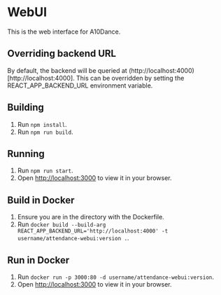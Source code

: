 # WebUI
This is the web interface for A10Dance.

## Overriding backend URL
By default, the backend will be queried at (http://localhost:4000)[http://localhost:4000].
This can be overridden by setting the REACT_APP_BACKEND_URL environment variable.

## Building
1. Run `npm install`.
2. Run `npm run build`.

## Running
1. Run `npm run start`.
2. Open [http://localhost:3000](http://localhost:3000) to view it in your browser.

## Build in Docker
1. Ensure you are in the directory with the Dockerfile.
2. Run `docker build --build-arg REACT_APP_BACKEND_URL='http://localhost:4000' -t username/attendance-webui:version .`.

## Run in Docker
1. Run `docker run -p 3000:80 -d username/attendance-webui:version`.
2. Open [http://localhost:3000](http://localhost:3000) to view it in your browser.